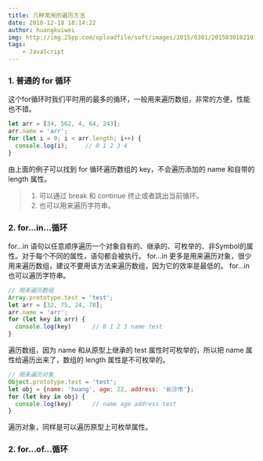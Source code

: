 ```yaml
---
title: 几种常用的遍历方法
date: 2018-12-18 18:14:22
author: huangkuiwei
img: http://img.25pp.com/uploadfile/soft/images/2015/0301/20150301021016689.jpg
tags: 
    - JavaScript
---
```

### 1. 普通的 for 循环
这个for循环时我们平时用的最多的循环，一般用来遍历数组，非常的方便，性能也不错。
```javascript
let arr = [34, 562, 4, 64, 243];
arr.name = 'arr';
for (let i = 0; i < arr.length; i++) {
  console.log(i);     // 0 1 2 3 4
}
```
由上面的例子可以找到 for 循环遍历数组的 key，不会遍历添加的 name 和自带的 length 属性。
>1. 可以通过 break 和 continue 终止或者跳出当前循环。
>2. 也可以用来遍历字符串。

### 2. for...in...循环
for...in 语句以任意顺序遍历一个对象自有的、继承的、可枚举的、非Symbol的属性。对于每个不同的属性，语句都会被执行。
for...in 更多是用来遍历对象，很少用来遍历数组，建议不要用该方法来遍历数组，因为它的效率是最低的。
for...in 也可以遍历字符串。
```javascript
// 用来遍历数组
Array.prototype.test = 'test';
let arr = [32, 75, 24, 78];
arr.name = 'arr';
for (let key in arr) {
  console.log(key)      // 0 1 2 3 name test
}
```
遍历数组，因为 name 和从原型上继承的 test 属性时可枚举的，所以把 name 属性给遍历出来了，数组的 length 属性是不可枚举的。
```javascript
// 用来遍历对象
Object.prototype.test = 'test';
let obj = {name: 'huang', age: 22, address: '长沙市'};
for (let key in obj) {
  console.log(key)      // name age address test
}
```
遍历对象，同样是可以遍历原型上可枚举属性。
### 2. for...of...循环